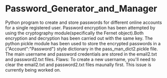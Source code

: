 # Password_Generator_and_Manager
Python program to create and store passwords for different online accounts for a single registered user.
Password encryption has been attempted by using the cryptography module(specifically the Fernet object).Both encryption and decryption has been carried out with the same key.
The python pickle module has been used to store the encrypted passwords in a {"Account":"Password"} style dictionary in the pass_man_dict2.pickle file. 
The main username and password credentials are stored in the email2.txt and password2.txt files.
Flaws:
To create a new username, you'll need to clear the email2.txt and password2.txt files maunally first. This issue is currently being worked on. 

